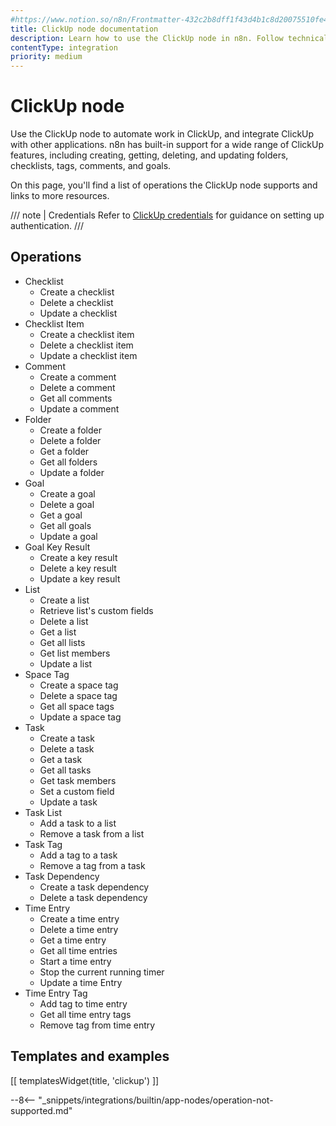 ```yaml
---
#https://www.notion.so/n8n/Frontmatter-432c2b8dff1f43d4b1c8d20075510fe4
title: ClickUp node documentation
description: Learn how to use the ClickUp node in n8n. Follow technical documentation to integrate ClickUp node into your workflows.
contentType: integration
priority: medium
---
```


# ClickUp node

Use the ClickUp node to automate work in ClickUp, and integrate ClickUp with other applications. n8n has built-in support for a wide range of ClickUp features, including creating, getting, deleting, and updating folders, checklists, tags, comments, and goals.

On this page, you'll find a list of operations the ClickUp node supports and links to more resources.

/// note | Credentials
Refer to [ClickUp credentials](/integrations/builtin/credentials/clickup/) for guidance on setting up authentication. 
///

## Operations

* Checklist
    * Create a checklist
    * Delete a checklist
    * Update a checklist
* Checklist Item
    * Create a checklist item
    * Delete a checklist item
    * Update a checklist item
* Comment
    * Create a comment
    * Delete a comment
    * Get all comments
    * Update a comment
* Folder
    * Create a folder
    * Delete a folder
    * Get a folder
    * Get all folders
    * Update a folder
* Goal
    * Create a goal
    * Delete a goal
    * Get a goal
    * Get all goals
    * Update a goal
* Goal Key Result
    * Create a key result
    * Delete a key result
    * Update a key result
* List
    * Create a list
    * Retrieve list's custom fields
    * Delete a list
    * Get a list
    * Get all lists
    * Get list members
    * Update a list
* Space Tag
    * Create a space tag
    * Delete a space tag
    * Get all space tags
    * Update a space tag
* Task
    * Create a task
    * Delete a task
    * Get a task
    * Get all tasks
    * Get task members
    * Set a custom field
    * Update a task
* Task List
    * Add a task to a list
    * Remove a task from a list
* Task Tag
    * Add a tag to a task
    * Remove a tag from a task
* Task Dependency
    * Create a task dependency
    * Delete a task dependency
* Time Entry
    * Create a time entry
    * Delete a time entry
    * Get a time entry
    * Get all time entries
    * Start a time entry
    * Stop the current running timer
    * Update a time Entry
* Time Entry Tag
    * Add tag to time entry
    * Get all time entry tags
    * Remove tag from time entry

## Templates and examples

<!-- see https://www.notion.so/n8n/Pull-in-templates-for-the-integrations-pages-37c716837b804d30a33b47475f6e3780 -->
[[ templatesWidget(title, 'clickup') ]]

--8<-- "_snippets/integrations/builtin/app-nodes/operation-not-supported.md"

